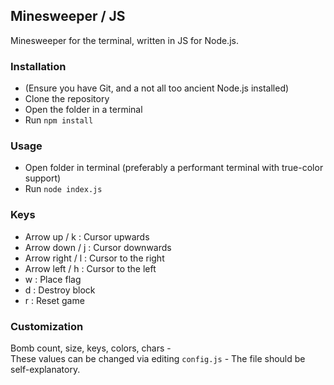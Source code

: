 ## Minesweeper / JS

Minesweeper for the terminal, written in JS for Node.js.

### Installation

- (Ensure you have Git, and a not all too ancient Node.js installed)
- Clone the repository
- Open the folder in a terminal 
- Run `npm install`

### Usage

- Open folder in terminal (preferably a performant terminal with true-color support)
- Run `node index.js`

### Keys

- Arrow up / k : Cursor upwards
- Arrow down / j : Cursor downwards
- Arrow right / l : Cursor to the right
- Arrow left / h : Cursor to the left
- w : Place flag
- d : Destroy block
- r : Reset game

### Customization

Bomb count, size, keys, colors, chars -   
    These values can be changed via editing `config.js` - The file should be self-explanatory.
